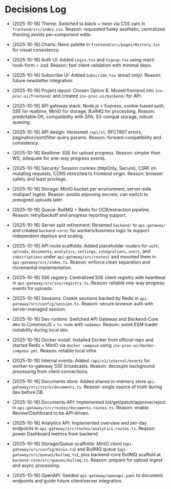 # Decisions Log

- [2025-10-16] Theme: Switched to black + neon via CSS vars in `frontend/src/index.css`. Reason: requested funky aesthetic; centralized theming avoids per-component edits.
- [2025-10-16] Charts: Neon palette in `frontend/src/pages/History.tsx` for visual consistency.
- [2025-10-16] Auth UI: Added `Login.tsx` and `Signup.tsx` using react-hook-form + zod. Reason: fast client validation with minimal deps.
- [2025-10-16] Subscribe UI: Added `Subscribe.tsx` (email only). Reason: future newsletter integration.
- [2025-10-16] Project layout: Chosen Option B. Moved frontend into `inv-proc-ui/frontend/` and created `inv-proc-ui/backend/` for API.
- [2025-10-16] API gateway stack: Node.js + Express, cookie-based auth, SSE for realtime, MinIO for storage, BullMQ for processing. Reason: predictable DX, compatibility with SPA, S3-compat storage, robust queuing.
- [2025-10-16] API design: Versioned `/api/v1`, RFC7807 errors, pagination/sort/filter query params. Reason: forward compatibility and consistency.
- [2025-10-16] Realtime: SSE for upload progress. Reason: simpler than WS, adequate for one-way progress events.
- [2025-10-16] Security: Session cookies (httpOnly, Secure), CSRF on mutating requests, CORS restricted to frontend origin. Reason: browser safety and least privilege.
- [2025-10-16] Storage: MinIO bucket per environment, server-side multipart ingest. Reason: avoids exposing secrets; can switch to presigned uploads later.
- [2025-10-16] Queue: BullMQ + Redis for OCR/extraction pipeline. Reason: retry/backoff and progress reporting support.
- [2025-10-16] Server split refinement: Renamed `backend/` to `api-gateway/` and created `backend-core/` for workers/business logic to support independent deploys and scaling.
- [2025-10-16] API route scaffolds: Added placeholder routers for `auth`, `uploads`, `documents`, `analytics`, `settings`, `integrations`, `users`, and `subscriptions` under `api-gateway/src/routes/` and mounted them in `api-gateway/src/index.ts`. Reason: enforce clean separation and incremental implementation.
- [2025-10-16] SSE registry: Centralized SSE client registry with heartbeat in `api-gateway/src/sse/registry.ts`. Reason: reliable one-way progress events for uploads.
- [2025-10-16] Sessions: Cookie sessions backed by Redis in `api-gateway/src/config/session.ts`. Reason: secure browser auth with server-managed session.

- [2025-10-16] Dev runtime: Switched API Gateway and Backend-Core dev to CommonJS + `ts-node` with `nodemon`. Reason: avoid ESM loader instability during local dev.
- [2025-10-16] Docker install: Installed Docker from official repo and started Redis + MinIO via `docker compose` using `inv-proc-ui/docker-compose.yml`. Reason: reliable local infra.
- [2025-10-16] Internal events: Added `/api/v1/internal/events` for worker-to-gateway SSE broadcasts. Reason: decouple background processing from client connections.
- [2025-10-16] Documents store: Added shared in-memory store `api-gateway/src/store/documents.ts`. Reason: single source of truth during dev before DB.
- [2025-10-16] Documents API: Implemented list/get/patch/approve/reject in `api-gateway/src/routes/documents.routes.ts`. Reason: enable Review/Dashboard to be API-driven.
- [2025-10-16] Analytics API: Implemented overview and per-day endpoints in `api-gateway/src/routes/analytics.routes.ts`. Reason: power Dashboard metrics from backend.
- [2025-10-16] Storage/Queue scaffolds: MinIO client (`api-gateway/src/config/minio.ts`) and BullMQ queue (`api-gateway/src/queues/bullmq.ts`), plus backend-core BullMQ scaffold at `backend-core/src/queues/bullmq.ts`. Reason: prepare for upload ingest and async processing.
- [2025-10-16] OpenAPI: Seeded `api-gateway/openapi.yaml` to document endpoints and guide future client/server integration.
